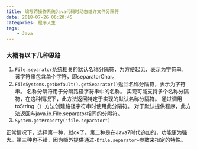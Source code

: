 ```yaml
---
title: 编写跨操作系统Java代码时动态或许文件分隔符
date: 2018-07-26 06:20:45
categories: 程序人生
tags:
    - Java
---
```

### 大概有以下几种思路
1. `File.separator`系统相关的默认名称分隔符，为方便起见，表示为字符串。 该字符串包含单个字符，即separatorChar。
2. `FileSystems.getDefault().getSeparator()`返回名称分隔符，表示为字符串。
名称分隔符用于分隔路径字符串中的名称。 实现可能支持多个名称分隔符，在这种情况下，此方法返回特定于实现的默认名称分隔符。 通过调用toString（）方法创建路径字符串时使用此分隔符。
对于默认提供程序，此方法返回与java.io.File.separator相同的分隔符。
3. `System.getProperty("file.separator")`

正常情况下，选择第一种，就ok了。第二种是在Java7时代追加的，功能更为强大。第三种也不错，因为额外提供通过`-Dfile.separator=`参数来指定的特性。